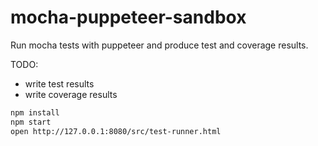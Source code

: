 # mocha-puppeteer-sandbox

Run mocha tests with puppeteer and produce test and coverage results.

TODO:

- write test results
- write coverage results

```bash
npm install
npm start
open http://127.0.0.1:8080/src/test-runner.html
```
